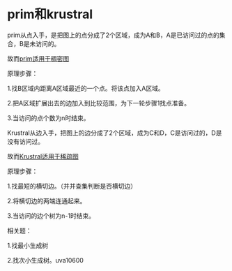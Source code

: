 # prim和krustral

prim从点入手，是把图上的点分成了2个区域，成为A和B，A是已访问过的点的集合，B是未访问的。

故而<u>prim适用于稠密图</u>

原理步骤：

1.找B区域内距离A区域最近的一个点。将该点加入A区域。

2.把A区域扩展出去的边加入到比较范围，为下一轮步骤1找点准备。

3.当访问的点个数为n时结束。



Krustral从边入手，把图上的边分成了2个区域，成为C和D，C是访问过的，D是没有访问过。

故而<u>Krustral适用于稀疏图</u>

原理步骤：

1.找最短的横切边。（并并查集判断是否横切边）

2.将横切边的两端连通起来。

3.当访问的边个树为n-1时结束。



相关题：

1.找最小生成树

2.找次小生成树。uva10600